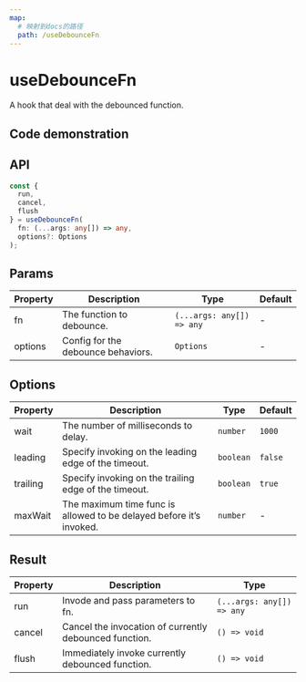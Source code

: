 ```yaml
---
map:
  # 映射到docs的路径
  path: /useDebounceFn
---
```


# useDebounceFn

A hook that deal with the debounced function.

## Code demonstration

<demo src="useDebounceFn/demo.vue"
  language="vue"
  title="Basic usage"
  desc="Frequent calls run, but the function is executed only after all the clicks have completed 1000ms."> </demo>

## API

```typescript
const {
  run,
  cancel,
  flush
} = useDebounceFn(
  fn: (...args: any[]) => any,
  options?: Options
);
```

## Params

| Property | Description                        | Type                      | Default |
| -------- | ---------------------------------- | ------------------------- | ------- |
| fn       | The function to debounce.          | `(...args: any[]) => any` | -       |
| options  | Config for the debounce behaviors. | `Options`                 | -       |

## Options

| Property | Description | Type | Default |
| --- | --- | --- | --- |
| wait | The number of milliseconds to delay. | `number` | `1000` |
| leading | Specify invoking on the leading edge of the timeout. | `boolean` | `false` |
| trailing | Specify invoking on the trailing edge of the timeout. | `boolean` | `true` |
| maxWait | The maximum time func is allowed to be delayed before it’s invoked. | `number` | - |

## Result

| Property | Description                                            | Type                      |
| -------- | ------------------------------------------------------ | ------------------------- |
| run      | Invode and pass parameters to fn.                      | `(...args: any[]) => any` |
| cancel   | Cancel the invocation of currently debounced function. | `() => void`              |
| flush    | Immediately invoke currently debounced function.       | `() => void`              |

